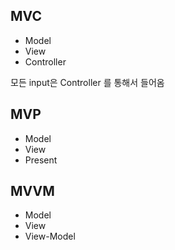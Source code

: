## MVC

- Model
- View
- Controller

모든 input은 Controller 를 통해서 들어옴

## MVP

- Model
- View
- Present



## MVVM

- Model
- View
- View-Model

